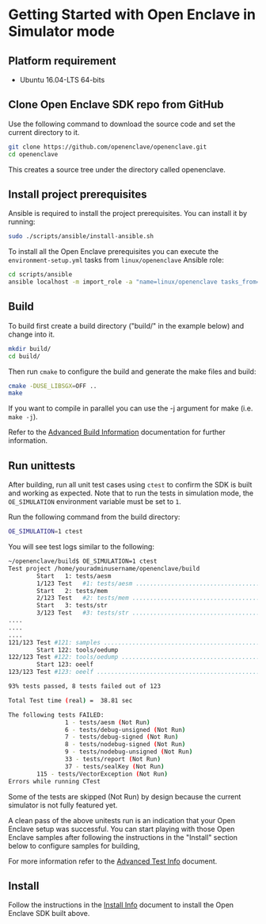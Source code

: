 # Getting Started with Open Enclave in Simulator mode

## Platform requirement

- Ubuntu 16.04-LTS 64-bits

## Clone Open Enclave SDK repo from GitHub

Use the following command to download the source code and set the current directory to it.

```bash
git clone https://github.com/openenclave/openenclave.git
cd openenclave
```

This creates a source tree under the directory called openenclave.

## Install project prerequisites

Ansible is required to install the project prerequisites. You can install it by running:
```bash
sudo ./scripts/ansible/install-ansible.sh
```

To install all the Open Enclave prerequisites you can execute the `environment-setup.yml` tasks from `linux/openenclave` Ansible role:

```bash
cd scripts/ansible
ansible localhost -m import_role -a "name=linux/openenclave tasks_from=environment-setup.yml" --become --ask-become-pass
```

## Build

To build first create a build directory ("build/" in the example below) and change into it.

```bash
mkdir build/
cd build/
```

Then run `cmake` to configure the build and generate the make files and build:

```bash
cmake -DUSE_LIBSGX=OFF ..
make
```

If you want to compile in parallel you can use the -j argument for make (i.e. `make -j`).

Refer to the [Advanced Build Information](AdvancedBuildInfo.md) documentation for further information.

## Run unittests

After building, run all unit test cases using `ctest` to confirm the SDK is built and working as expected.
Note that to run the tests in simulation mode, the `OE_SIMULATION` environment variable must be set to `1`.

Run the following command from the build directory:

```bash
OE_SIMULATION=1 ctest
```

You will see test logs similar to the following:

```bash
~/openenclave/build$ OE_SIMULATION=1 ctest
Test project /home/youradminusername/openenclave/build
        Start   1: tests/aesm
        1/123 Test   #1: tests/aesm ...............................................................................................................***Skipped   0.00 sec
        Start   2: tests/mem
        2/123 Test   #2: tests/mem ................................................................................................................   Passed    0.00 sec
        Start   3: tests/str
        3/123 Test   #3: tests/str ................................................................................................................   Passed    0.00 sec
....
....
....
121/123 Test #121: samples ..................................................................................................................   Passed    4.46 sec
        Start 122: tools/oedump
122/123 Test #122: tools/oedump .............................................................................................................   Passed    0.00 sec
        Start 123: oeelf
123/123 Test #123: oeelf ....................................................................................................................   Passed    0.00 sec

93% tests passed, 8 tests failed out of 123

Total Test time (real) =  38.81 sec

The following tests FAILED:
                1 - tests/aesm (Not Run)
                6 - tests/debug-unsigned (Not Run)
                7 - tests/debug-signed (Not Run)
                8 - tests/nodebug-signed (Not Run)
                9 - tests/nodebug-unsigned (Not Run)
                33 - tests/report (Not Run)
                37 - tests/sealKey (Not Run)
        115 - tests/VectorException (Not Run)
Errors while running CTest
```

Some of the tests are skipped (Not Run) by design because the current simulator is not fully featured yet.

A clean pass of the above unitests run is an indication that your Open Enclave setup was successful. You can start playing with those Open Enclave samples after following the instructions in the "Install" section below to configure samples for building,

For more information refer to the [Advanced Test Info](AdvancedTestInfo.md) document.

## Install

 Follow the instructions in the [Install Info](InstallInfo.md) document to install the Open Enclave SDK built above.

